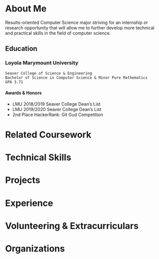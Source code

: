 # About Me

Results-oriented Computer Science major striving for an internship or research opportunity that will allow me to further develop more technical and practical skills in the field of computer science. 

## Education

### **Loyola Marymount University**
```
Seaver College of Science & Engineering
Bachelor of Science in Computer Science & Minor Pure Mathematics
GPA 3.71
```
#### **Awards & Honors**
* LMU 2018/2019 Seaver College Dean’s List
*  LMU 2019/2020 Seaver College Dean’s List
* 2nd Place HackerRank: Git Gud Competition 

# Related Coursework

# Technical Skills

# Projects

# Experience

# Volunteering & Extracurriculars

# Organizations


